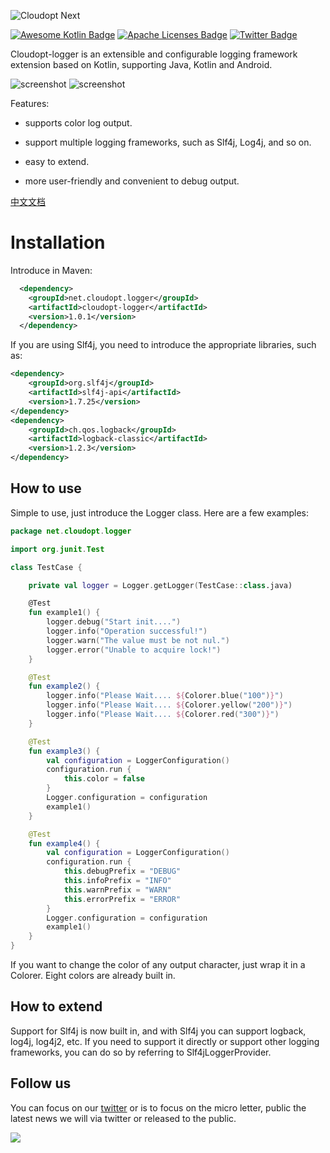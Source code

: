 ![Cloudopt Next](https://github.com/cloudoptlab/cloudopt-next/raw/master/logo.png)

[![Awesome Kotlin Badge](https://kotlin.link/awesome-kotlin.svg)](https://github.com/KotlinBy/awesome-kotlin) [![Apache Licenses Badge](https://img.shields.io/hexpm/l/plug.svg)](http://www.apache.org/licenses/LICENSE-2.0.html) [![Twitter Badge](https://img.shields.io/twitter/url/http/shields.io.svg?style=social&logo=twitter)](https://twitter.com/CloudoptLab)


Cloudopt-logger is an extensible and configurable logging framework extension based on Kotlin, supporting Java, Kotlin and Android.

![screenshot](https://github.com/cloudoptlab/cloudopt-logger/raw/master/screenshots/01.jpg)
![screenshot](https://github.com/cloudoptlab/cloudopt-logger/raw/master/screenshots/02.jpg)

Features:


- supports color log output.

- support multiple logging frameworks, such as Slf4j, Log4j, and so on.

- easy to extend.

- more user-friendly and convenient to debug output.

[中文文档](https://github.com/cloudoptlab/cloudopt-logger/blob/master/README_ZH.md)

# Installation

Introduce in Maven:

````xml
  <dependency>
    <groupId>net.cloudopt.logger</groupId>
    <artifactId>cloudopt-logger</artifactId>
    <version>1.0.1</version>
  </dependency>
````
If you are using Slf4j, you need to introduce the appropriate libraries, such as:

````xml
<dependency>
    <groupId>org.slf4j</groupId>
    <artifactId>slf4j-api</artifactId>
    <version>1.7.25</version>
</dependency>
<dependency>
    <groupId>ch.qos.logback</groupId>
    <artifactId>logback-classic</artifactId>
    <version>1.2.3</version>
</dependency>
````

## How to use

Simple to use, just introduce the Logger class. Here are a few examples:

````kotlin
package net.cloudopt.logger

import org.junit.Test

class TestCase {

    private val logger = Logger.getLogger(TestCase::class.java)

    @Test
    fun example1() {
        logger.debug("Start init....")
        logger.info("Operation successful!")
        logger.warn("The value must be not nul.")
        logger.error("Unable to acquire lock!")
    }

    @Test
    fun example2() {
        logger.info("Please Wait.... ${Colorer.blue("100")}")
        logger.info("Please Wait.... ${Colorer.yellow("200")}")
        logger.info("Please Wait.... ${Colorer.red("300")}")
    }

    @Test
    fun example3() {
        val configuration = LoggerConfiguration()
        configuration.run {
            this.color = false
        }
        Logger.configuration = configuration
        example1()
    }

    @Test
    fun example4() {
        val configuration = LoggerConfiguration()
        configuration.run {
            this.debugPrefix = "DEBUG"
            this.infoPrefix = "INFO"
            this.warnPrefix = "WARN"
            this.errorPrefix = "ERROR"
        }
        Logger.configuration = configuration
        example1()
    }
}
````

If you want to change the color of any output character, just wrap it in a Colorer. Eight colors are already built in.

## How to extend

Support for Slf4j is now built in, and with Slf4j you can support logback, log4j, log4j2, etc. If you need to support it directly or support other logging frameworks, you can do so by referring to Slf4jLoggerProvider.

## Follow us

You can focus on our [twitter](https://twitter.com/CloudoptLab) or is to focus on the micro letter, public the latest news we will via twitter or released to the public.

![](https://github.com/cloudoptlab/cloudopt-logger/raw/master/screenshots/qrcode.jpg)